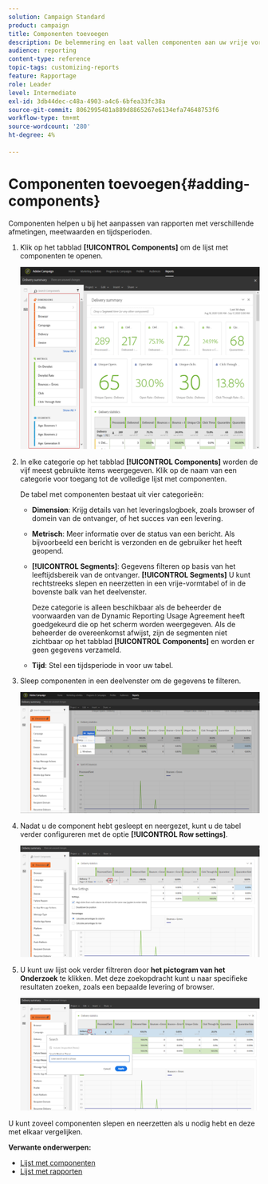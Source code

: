```yaml
---
solution: Campaign Standard
product: campaign
title: Componenten toevoegen
description: De belemmering en laat vallen componenten aan uw vrije vormlijst beginnen uw gegevens te filtreren en uw rapport te bouwen.
audience: reporting
content-type: reference
topic-tags: customizing-reports
feature: Rapportage
role: Leader
level: Intermediate
exl-id: 3db44dec-c48a-4903-a4c6-6bfea33fc38a
source-git-commit: 8062995481a889d8865267e6134efa74648753f6
workflow-type: tm+mt
source-wordcount: '280'
ht-degree: 4%

---
```


# Componenten toevoegen{#adding-components}

Componenten helpen u bij het aanpassen van rapporten met verschillende afmetingen, meetwaarden en tijdsperioden.

1. Klik op het tabblad **[!UICONTROL Components]** om de lijst met componenten te openen.

   ![](assets/dynamic_report_components.png)

1. In elke categorie op het tabblad **[!UICONTROL Components]** worden de vijf meest gebruikte items weergegeven. Klik op de naam van een categorie voor toegang tot de volledige lijst met componenten.

   De tabel met componenten bestaat uit vier categorieën:

   * **Dimension**: Krijg details van het leveringslogboek, zoals browser of domein van de ontvanger, of het succes van een levering.
   * **Metrisch**: Meer informatie over de status van een bericht. Als bijvoorbeeld een bericht is verzonden en de gebruiker het heeft geopend.
   * **[!UICONTROL Segments]**: Gegevens filteren op basis van het leeftijdsbereik van de ontvanger. **[!UICONTROL Segments]** U kunt rechtstreeks slepen en neerzetten in een vrije-vormtabel of in de bovenste balk van het deelvenster.

      Deze categorie is alleen beschikbaar als de beheerder de voorwaarden van de Dynamic Reporting Usage Agreement heeft goedgekeurd die op het scherm worden weergegeven. Als de beheerder de overeenkomst afwijst, zijn de segmenten niet zichtbaar op het tabblad **[!UICONTROL Components]** en worden er geen gegevens verzameld.

   * **Tijd**: Stel een tijdsperiode in voor uw tabel.

1. Sleep componenten in een deelvenster om de gegevens te filteren.

   ![](assets/dynamic_report_components_2.png)

1. Nadat u de component hebt gesleept en neergezet, kunt u de tabel verder configureren met de optie **[!UICONTROL Row settings]**.

   ![](assets/dynamic_report_components_3.png)

1. U kunt uw lijst ook verder filtreren door **het pictogram van het Onderzoek** te klikken. Met deze zoekopdracht kunt u naar specifieke resultaten zoeken, zoals een bepaalde levering of browser.

   ![](assets/dynamic_report_components_4.png)

U kunt zoveel componenten slepen en neerzetten als u nodig hebt en deze met elkaar vergelijken.

**Verwante onderwerpen:**

* [Lijst met componenten](../../reporting/using/list-of-components-.md)
* [Lijst met rapporten](../../reporting/using/defining-the-report-period.md)
